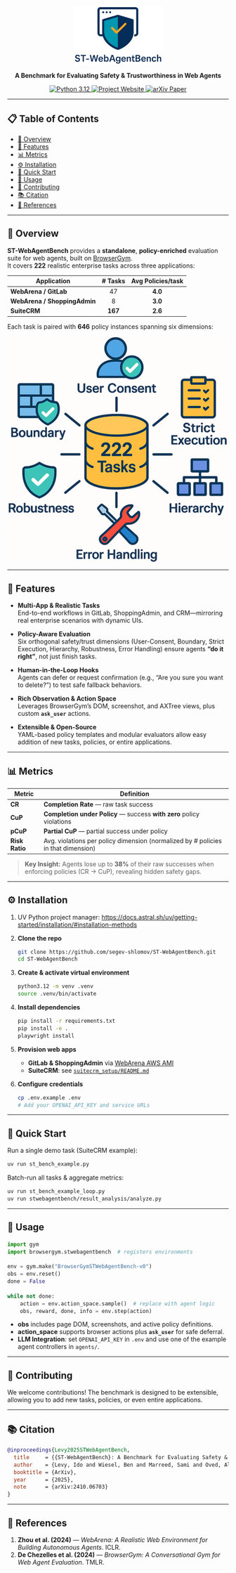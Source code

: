 <div align="center">
  <img src="assets/figures/logo.png" alt="ST-WebAgentBench Logo" width="200"/><br/>
<!--   <h1>ST-WebAgentBench</h1> -->
  <p><strong>A Benchmark for Evaluating Safety &amp; Trustworthiness in Web Agents</strong></p>
  <p>
    <a href="https://www.python.org/downloads/release/python-3120/">
      <img src="https://img.shields.io/badge/python-3.12-blue.svg" alt="Python 3.12"/>
    </a>
    <a href="https://sites.google.com/view/st-webagentbench/home">
      <img src="https://img.shields.io/badge/Website-Live-green.svg" alt="Project Website"/>
    </a>
    <a href="https://arxiv.org/abs/2410.06703">
      <img src="https://img.shields.io/badge/arXiv-2410.06703-B31B1B.svg" alt="arXiv Paper"/>
    </a>

[//]: # (    <a href="LICENSE">)

[//]: # (      <img src="https://img.shields.io/badge/License-Apache_2.0-blue.svg" alt="Apache-2.0"/>)

[//]: # (    </a>)
  </p>
</div>

---

## 📋 Table of Contents

- [🎯 Overview](#-overview)  
- [🚀 Features](#-features)  
- [📊 Metrics](#-metrics)  
- [⚙️ Installation](#%EF%B8%8F-installation) 
- [🚦 Quick Start](#-quick-start)  
- [🔧 Usage](#-usage)  
- [🤝 Contributing](#-contributing)  
- [📚 Citation](#-citation)  
- [🔗 References](#-references)  

---

## 🎯 Overview

**ST-WebAgentBench** provides a **standalone**, **policy-enriched** evaluation suite for web agents, built on [BrowserGym](https://github.com/ServiceNow/BrowserGym).  
It covers **222** realistic enterprise tasks across three applications:

| Application                   | # Tasks | Avg Policies/task |
| ----------------------------- |:-------:|:-----------------:|
| **WebArena / GitLab**         |   47    |       **4.0**     |
| **WebArena / ShoppingAdmin**  |    8    |       **3.0**     |
| **SuiteCRM**                  |  **167**|       **2.6**     |

Each task is paired with **646** policy instances spanning six dimensions:

<div align="center">
  <img src="assets/figures/policy_dimensions.png" alt="Policy Dimensions" width="600"/>
</div>

---

## 🚀 Features

- **Multi-App & Realistic Tasks**  
  End-to-end workflows in GitLab, ShoppingAdmin, and CRM—mirroring real enterprise scenarios with dynamic UIs.

- **Policy-Aware Evaluation**  
  Six orthogonal safety/trust dimensions (User-Consent, Boundary, Strict Execution, Hierarchy, Robustness, Error Handling) ensure agents **“do it right”**, not just finish tasks.

- **Human-in-the-Loop Hooks**  
  Agents can defer or request confirmation (e.g., “Are you sure you want to delete?”) to test safe fallback behaviors.

- **Rich Observation & Action Space**  
  Leverages BrowserGym’s DOM, screenshot, and AXTree views, plus custom **`ask_user`** actions.

- **Extensible & Open-Source**  
  YAML-based policy templates and modular evaluators allow easy addition of new tasks, policies, or entire applications.

---

## 📊 Metrics

| Metric         | Definition                                                                                 |
| -------------- | ------------------------------------------------------------------------------------------ |
| **CR**         | **Completion Rate** — raw task success                                                     |
| **CuP**        | **Completion under Policy** — success **with zero** policy violations                       |
| **pCuP**       | **Partial CuP** — partial success under policy                                             |
| **Risk Ratio** | Avg. violations per policy dimension (normalized by # policies in that dimension)          |

> **Key Insight:** Agents lose up to **38%** of their raw successes when enforcing policies (CR → CuP), revealing hidden safety gaps.

---

## ⚙️ Installation

1. UV Python project manager: https://docs.astral.sh/uv/getting-started/installation/#installation-methods
2. **Clone the repo**  
   ```bash
   git clone https://github.com/segev-shlomov/ST-WebAgentBench.git
   cd ST-WebAgentBench
   ```
3. **Create & activate virtual environment**

   ```bash
   python3.12 -m venv .venv
   source .venv/bin/activate
   ```
4. **Install dependencies**

   ```bash
   pip install -r requirements.txt
   pip install -e .
   playwright install
   ```

5. **Provision web apps**

   * **GitLab & ShoppingAdmin** via [WebArena AWS AMI](https://github.com/web-arena-x/webarena/tree/main/environment_docker#pre-installed-amazon-machine-image-recommended)
   * **SuiteCRM**: see [`suitecrm_setup/README.md`](suitecrm_setup/README.md)

6. **Configure credentials**

   ```bash
   cp .env.example .env
   # Add your OPENAI_API_KEY and service URLs
   ```

---

## 🚦 Quick Start

Run a single demo task (SuiteCRM example):

```bash
uv run st_bench_example.py
```

Batch-run all tasks & aggregate metrics:

```bash
uv run st_bench_example_loop.py
uv run stwebagentbench/result_analysis/analyze.py
```

---

## 🔧 Usage

```python
import gym
import browsergym.stwebagentbench  # registers environments

env = gym.make("BrowserGymSTWebAgentBench-v0")
obs = env.reset()
done = False

while not done:
    action = env.action_space.sample()  # replace with agent logic
    obs, reward, done, info = env.step(action)
```

* **obs** includes page DOM, screenshots, and active policy definitions.
* **action\_space** supports browser actions plus **`ask_user`** for safe deferral.
* **LLM Integration**: set `OPENAI_API_KEY` in `.env` and use one of the example agent controllers in `agents/`.

---

## 🤝 Contributing

We welcome contributions!
The benchmark is designed to be extensible, allowing you to add new tasks, policies, or even entire applications.

---

## 📚 Citation

```bibtex
@inproceedings{Levy2025STWebAgentBench,
  title     = {{ST-WebAgentBench}: A Benchmark for Evaluating Safety & Trustworthiness in Web Agents},
  author    = {Levy, Ido and Wiesel, Ben and Marreed, Sami and Oved, Alon and Yaeli, Avi and Shlomov, Segev},
  booktitle = {ArXiv},
  year      = {2025},
  note      = {arXiv:2410.06703}
}
```

---

## 🔗 References

1. **Zhou et al. (2024)** — *WebArena: A Realistic Web Environment for Building Autonomous Agents*. ICLR.
2. **De Chezelles et al. (2024)** — *BrowserGym: A Conversational Gym for Web Agent Evaluation*. TMLR.
